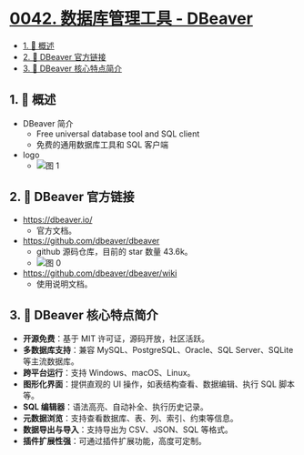 # [0042. 数据库管理工具 - DBeaver](https://github.com/tnotesjs/TNotes.sql/tree/main/notes/0042.%20%E6%95%B0%E6%8D%AE%E5%BA%93%E7%AE%A1%E7%90%86%E5%B7%A5%E5%85%B7%20-%20DBeaver)

<!-- region:toc -->

- [1. 📝 概述](#1--概述)
- [2. 🔗 DBeaver 官方链接](#2--dbeaver-官方链接)
- [3. 📒 DBeaver 核心特点简介](#3--dbeaver-核心特点简介)

<!-- endregion:toc -->

## 1. 📝 概述

- DBeaver 简介
  - Free universal database tool and SQL client
  - 免费的通用数据库工具和 SQL 客户端
- logo
  - ![图 1](https://cdn.jsdelivr.net/gh/tnotesjs/imgs@main/2025-05-21-20-58-00.png)

## 2. 🔗 DBeaver 官方链接

- https://dbeaver.io/
  - 官方文档。
- https://github.com/dbeaver/dbeaver
  - github 源码仓库，目前的 star 数量 43.6k。
  - ![图 0](https://cdn.jsdelivr.net/gh/tnotesjs/imgs@main/2025-05-21-20-55-03.png)
- https://github.com/dbeaver/dbeaver/wiki
  - 使用说明文档。

## 3. 📒 DBeaver 核心特点简介

- **开源免费**：基于 MIT 许可证，源码开放，社区活跃。
- **多数据库支持**：兼容 MySQL、PostgreSQL、Oracle、SQL Server、SQLite 等主流数据库。
- **跨平台运行**：支持 Windows、macOS、Linux。
- **图形化界面**：提供直观的 UI 操作，如表结构查看、数据编辑、执行 SQL 脚本等。
- **SQL 编辑器**：语法高亮、自动补全、执行历史记录。
- **元数据浏览**：支持查看数据库、表、列、索引、约束等信息。
- **数据导出与导入**：支持导出为 CSV、JSON、SQL 等格式。
- **插件扩展性强**：可通过插件扩展功能，高度可定制。
